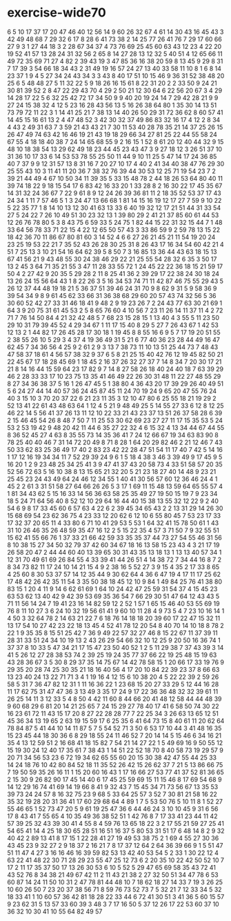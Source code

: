 # exercise-wide70
6
5
10
17
37
17
20
47
46
40
12
56
14
9
60
26
32
67
4
61
14
30
43
16
45
43
3
42
49
48
68
7
29
32
6
17
8
28
6
41
73
38
2
14
25
77
26
41
76
7
29
17
60
66
27
9
3
1
27
44
18
3
2
28
67
34
37
4
73
76
69
25
45
60
63
43
12
23
4
22
20
19
52
41
57
13
28
24
31
32
56
2
65
8
14
27
28
13
12
32
5
40
51
4
12
65
66
11
49
72
35
69
71
27
4
82
2
39
43
19
3
47
85
36
16
38
20
59
8
13
45
9
29
8
31
7
17
39
3
54
66
18
34
43
2
31
49
19
16
57
24
27
13
40
33
58
11
10
8
1
6
8
14
23
37
1
9
4
5
27
34
24
43
34
3
3
43
8
40
17
51
10
15
46
9
36
31
52
38
48
20
25
6
5
48
48
27
5
11
32
22
5
9
18
26
16
15
61
8
22
31
20
2
2
33
50
9
24
21
30
81
39
52
2
8
47
22
29
43
70
4
29
2
50
21
12
30
64
6
22
56
20
67
3
4
29
14
28
17
22
5
6
32
25
42
72
17
34
50
9
9
40
20
19
24
14
7
29
42
28
21
9
9
27
24
15
38
32
4
12
5
23
16
28
43
56
13
5
16
26
38
64
80
1
35
30
14
13
51
73
79
72
11
22
3
1
14
41
25
21
7
38
13
14
40
26
50
29
31
72
36
62
8
60
57
41
14
45
15
16
61
13
2
4
47
48
52
3
42
30
32
37
49
86
83
32
16
17
4
12
2
8
34
4
43
2
49
31
63
7
3
59
21
43
43
21
7
30
11
53
40
28
78
35
21
14
37
25
26
15
26
47
49
74
63
42
16
46
19
21
43
19
18
29
66
34
27
81
25
22
44
55
58
24
67
55
4
18
18
40
38
7
24
14
65
68
55
9
2
16
15
1
52
8
61
20
12
40
44
32
9
15
48
10
18
38
54
13
29
62
49
18
23
44
45
23
43
47
3
9
27
18
12
3
26
51
37
10
31
36
10
17
33
6
14
53
53
78
55
25
50
11
44
9
10
11
25
5
47
14
17
24
36
85
40
7
37
9
9
12
31
57
13
8
31
16
7
20
27
10
17
4
40
2
41
34
40
38
47
76
29
30
25
55
43
10
3
11
41
11
20
36
7
38
32
76
39
44
30
53
12
25
71
19
54
23
7
2
39
21
44
49
4
67
10
50
34
11
39
35
5
33
15
48
78
2
44
18
26
53
64
80
40
11
39
74
18
22
9
18
15
54
17
6
83
42
16
33
20
1
33
28
8
2
16
30
22
17
45
35
67
14
31
32
24
36
67
7
22
9
61
8
9
12
24
26
39
36
81
11
2
18
35
52
53
37
17
43
24
34
1
11
7
57
46
5
1
3
24
47
13
66
68
1
81
14
15
16
19
12
17
27
7
59
9
10
22
5
22
35
77
1
8
14
10
13
12
30
41
63
13
33
6
40
19
32
12
17
21
51
44
31
33
54
27
5
24
22
7
26
10
49
51
30
23
32
13
1
39
80
29
2
41
21
37
85
60
61
44
53
12
26
76
78
80
5
3
8
43
75
6
59
33
5
24
75
1
82
44
15
22
31
32
15
44
7
1
48
33
64
56
78
33
71
22
15
4
22
12
65
50
57
43
3
33
86
59
9
2
59
78
13
15
22
18
42
36
70
11
86
67
80
81
60
3
14
52
4
6
6
27
26
21
45
21
11
54
19
20
24
23
25
19
53
22
21
7
35
52
43
26
28
30
25
31
8
26
43
17
16
34
54
60
42
21
4
51
7
25
13
3
10
21
54
16
64
62
39
5
8
50
7
3
16
85
13
36
44
43
63
18
15
13
67
41
56
21
9
43
48
55
30
24
38
46
29
22
21
25
55
54
28
32
6
35
3
50
17
13
2
45
3
64
71
35
21
55
3
47
11
28
33
55
72
1
24
45
22
22
36
18
15
21
59
17
50
4
2
27
42
9
20
35
5
29
28
2
11
8
25
41
36
2
39
29
17
22
38
24
30
18
24
13
26
24
15
56
64
43
1
8
22
26
3
5
16
34
53
74
71
11
42
87
46
75
55
29
43
5
26
12
37
44
48
19
18
21
5
36
37
51
39
46
24
31
70
9
8
62
9
31
5
9
58
36
9
39
54
34
9
8
9
61
45
62
33
66
31
36
38
68
29
60
20
57
43
74
32
56
5
36
30
60
52
42
27
33
31
46
18
41
9
48
2
9
19
23
26
7
2
24
43
77
63
30
21
69
1
64
3
9
20
75
31
61
45
53
2
5
8
65
76
60
4
10
56
7
23
11
26
14
11
37
11
4
2
72
71
7
76
14
50
84
4
21
32
42
48
5
7
68
23
15
28
15
1
13
40
4
3
55
5
11
23
50
29
10
31
79
39
45
52
4
29
34
67
1
11
17
15
40
8
29
5
27
7
26
43
67
1
42
53
12
13
2
1
44
82
17
26
45
28
17
30
18
1
19
45
8
8
55
16
6
9
5
7
17
19
20
51
55
2
38
55
26
10
5
29
3
4
37
4
19
36
49
31
5
21
6
77
40
36
23
28
44
49
16
47
62
45
7
34
36
56
4
25
9
2
61
2
9
3
13
7
38
73
11
10
13
51
25
44
73
7
48
43
47
58
37
18
61
4
56
57
38
32
9
37
6
5
8
21
25
15
40
42
76
12
19
45
82
50
21
22
45
67
17
18
28
45
69
1
18
45
2
16
37
26
32
27
37
7
14
8
34
7
20
30
17
21
21
8
14
16
44
15
59
64
23
17
82
9
7
14
8
27
58
26
18
40
24
40
18
7
63
39
29
46
2
28
33
33
17
10
23
75
13
35
41
46
49
22
26
30
31
48
11
22
27
48
55
29
8
27
34
36
38
37
5
16
1
26
47
45
5
1
38
80
4
36
43
20
17
39
29
26
40
49
51
5
6
24
27
44
14
40
57
36
24
45
87
45
11
24
70
19
24
9
65
20
47
55
76
24
40
3
15
10
3
70
20
37
22
6
21
23
11
35
3
12
10
47
80
6
25
55
18
21
19
29
2
52
13
41
22
61
43
48
63
64
1
12
4
5
21
9
48
49
25
5
14
55
27
33
6
12
8
12
25
46
22
14
5
56
41
37
26
13
11
12
10
22
33
21
43
23
37
13
51
26
37
58
28
6
39
2
15
46
45
54
26
8
48
7
50
7
11
25
53
30
62
69
23
27
27
11
17
15
35
53
5
24
53
2
53
19
42
9
48
20
42
11
44
6
35
27
22
32
4
6
15
32
4
13
34
44
67
44
55
8
36
52
45
27
4
63
8
35
55
73
14
35
36
41
7
24
12
66
67
19
34
63
83
90
8
78
25
40
40
46
7
31
14
72
20
49
8
71
8
28
1
64
20
29
82
46
2
21
12
46
7
43
50
33
62
83
25
36
49
17
40
2
83
23
42
22
28
47
51
54
11
17
40
7
42
5
14
16
1
17
12
16
19
34
34
11
7
52
29
39
24
9
6
1
5
18
4
38
3
46
3
39
49
9
17
45
9
5
16
20
1
2
9
23
48
25
34
25
41
3
9
47
41
37
43
20
58
73
4
33
51
58
57
20
35
52
56
72
63
5
16
10
38
8
13
15
65
21
32
20
5
21
23
18
27
40
14
48
9
23
21
25
45
23
24
43
49
64
24
46
12
34
55
1
40
41
30
56
57
60
12
36
46
24
4
1
45
2
2
61
3
31
51
58
27
64
66
26
26
5
3
17
1
69
11
15
48
13
59
64
65
55
57
4
1
81
34
43
62
5
15
16
33
14
56
36
63
58
25
35
49
27
19
50
15
19
7
9
23
34
18
5
24
71
64
56
40
8
52
12
10
29
64
16
44
40
15
38
13
55
32
12
22
9
2
40
54
6
9
8
17
33
45
60
6
57
63
4
22
6
2
39
45
34
65
43
2
2
13
31
29
14
26
30
15
68
69
54
23
62
36
75
4
23
33
12
20
62
6
12
10
6
55
80
45
7
53
23
17
33
17
32
37
20
65
11
4
33
80
6
71
10
41
29
53
5
53
1
64
32
41
15
78
50
61
1
43
31
10
26
46
35
26
48
59
35
47
16
12
2
5
15
22
35
4
57
3
71
50
7
9
32
55
51
15
62
41
55
66
76
1
37
33
21
66
42
59
33
35
35
37
44
73
27
54
55
46
31
56
8
10
38
15
27
34
50
32
79
37
42
60
34
67
18
16
13
58
15
23
43
4
3
21
17
19
26
58
20
47
2
44
44
60
40
13
39
65
30
31
43
35
13
18
13
1
13
13
40
57
34
1
12
31
70
49
61
69
26
84
55
4
33
39
41
44
26
51
4
14
38
72
7
34
44
16
8
7
2
8
34
73
82
11
17
24
10
14
21
15
4
9
2
38
16
5
52
27
3
9
15
4
35
2
17
33
8
65
4
25
60
8
30
53
37
57
14
12
35
44
9
30
62
64
4
36
6
47
19
4
17
11
17
25
62
17
48
42
26
42
35
11
54
3
35
50
38
18
45
12
10
9
84
1
49
84
25
76
41
38
80
83
15
1
20
4
11
9
14
6
62
61
69
1
64
10
24
42
47
25
59
31
54
37
4
15
45
23
63
53
62
13
40
42
9
42
39
53
69
35
36
54
7
66
29
30
51
47
64
12
43
43
5
71
11
56
14
24
7
19
41
23
16
14
82
59
12
2
52
1
57
1
65
15
46
40
53
55
69
19
76
8
11
10
27
3
6
24
10
32
19
56
61
41
9
60
10
11
28
4
9
73
5
4
7
23
10
16
14
1
4
50
3
32
64
78
2
14
63
21
22
7
6
18
76
14
18
18
20
39
60
17
22
47
15
32
11
13
17
54
10
27
42
23
22
18
13
45
4
52
41
78
12
20
54
8
40
70
14
10
18
8
78
2
22
1
9
35
35
8
15
51
25
42
7
36
9
49
22
57
32
27
46
8
15
22
67
11
37
39
11
28
31
33
51
24
34
10
19
13
2
43
26
29
54
66
32
10
12
25
9
20
50
16
36
74
1
37
37
8
10
33
5
47
34
21
17
15
47
23
50
40
52
1
2
5
11
29
38
7
37
43
39
3
14
41
5
26
12
27
28
38
53
74
2
39
25
19
24
35
77
37
66
22
19
25
48
15
19
63
43
28
36
67
3
5
30
8
29
37
35
14
75
67
14
42
78
58
15
1
20
66
17
33
19
76
9
29
35
20
28
74
25
30
35
21
18
16
40
56
4
17
20
10
84
22
39
23
37
8
66
63
13
23
40
24
13
22
71
71
3
4
1
19
16
4
12
15
6
10
38
20
4
5
22
22
39
2
59
26
58
5
31
7
36
47
82
12
31
1
11
16
36
22
1
23
68
15
20
27
33
29
5
12
44
16
28
11
17
62
75
31
47
47
36
3
13
49
3
35
17
24
9
17
22
36
36
48
32
32
39
61
11
26
25
14
11
3
12
33
5
4
8
50
4
42
11
60
8
44
66
20
41
48
12
58
44
44
48
39
9
60
68
29
6
81
20
14
21
25
65
7
24
15
29
27
78
40
17
41
6
58
50
74
30
22
16
23
61
72
11
43
15
17
20
8
27
22
28
28
77
7
22
25
34
3
26
63
13
65
12
51
45
36
34
13
19
65
2
63
19
15
59
17
6
25
35
6
41
64
73
15
8
40
61
11
20
62
64
78
84
87
5
41
44
10
14
11
87
5
7
5
54
52
71
3
50
6
53
17
10
44
3
41
48
16
35
15
23
45
44
18
30
36
6
8
29
18
55
24
11
46
52
7
20
14
14
5
15
46
6
34
16
21
35
4
13
12
59
51
2
16
68
41
18
15
82
7
54
21
14
27
22
1
5
49
69
16
9
50
55
12
15
19
30
24
12
40
17
35
61
7
38
43
1
14
51
22
52
18
70
8
40
58
73
19
29
57
9
20
71
34
56
53
23
6
72
19
34
62
65
55
60
20
15
30
38
42
47
55
44
25
33
14
24
18
76
10
42
80
84
52
18
11
35
52
26
42
15
26
62
37
7
21
5
13
86
66
75
7
19
50
59
35
26
16
11
1
15
20
60
16
43
1
17
16
66
27
53
77
41
37
52
81
36
65
2
15
30
9
26
82
90
17
45
14
40
6
17
45
25
59
69
15
11
15
46
8
17
69
54
68
9
14
12
29
16
74
41
69
14
19
66
8
41
9
32
43
7
15
45
34
71
73
56
67
13
35
53
39
73
24
24
57
8
16
32
75
23
9
68
5
33
64
25
57
3
52
7
30
81
21
58
16
22
35
32
19
28
20
31
36
41
17
60
29
68
64
4
89
1
7
5
53
50
76
5
10
11
8
1
52
27
55
46
65
1
52
73
47
20
5
9
61
19
25
47
36
6
44
46
24
3
10
10
45
9
31
6
56
17
8
43
41
7
55
65
4
10
35
49
36
38
52
51
1
42
76
8
7
17
33
41
23
44
11
42
57
39
25
32
43
39
30
41
4
55
8
4
59
76
13
65
18
22
3
2
17
55
21
59
27
25
41
54
65
41
14
4
25
18
30
65
28
51
16
51
16
37
5
80
53
31
51
17
6
48
14
8
2
9
32
40
42
2
89
13
41
8
17
15
1
22
28
41
27
19
49
53
38
75
2
1
69
4
55
27
30
36
43
45
23
9
32
27
2
9
18
37
2
16
21
7
8
17
37
12
64
2
64
36
39
66
9
1
5
51
47
51
11
47
4
27
3
16
16
46
16
39
59
82
53
13
42
40
53
54
5
2
33
1
30
22
12
4
63
22
41
48
22
30
71
28
29
23
55
47
25
12
73
6
2
20
35
10
22
42
50
52
10
7
17
2
11
17
35
37
50
17
13
26
30
53
6
10
5
52
5
29
47
65
69
58
35
43
72
41
43
52
76
8
34
38
21
49
67
42
11
2
11
43
21
38
2
27
32
50
51
34
47
78
6
53
60
87
14
24
11
50
10
31
2
47
78
81
44
48
10
7
18
62
18
27
14
33
7
19
3
26
25
10
60
26
50
7
23
20
37
38
56
71
8
59
76
73
52
73
7
5
32
21
7
12
33
34
5
32
18
33
41
1
10
60
57
36
42
81
18
28
22
33
44
6
72
41
30
51
3
41
36
5
60
15
57
9
23
62
31
5
13
57
33
60
39
3
48
3
7
17
16
50
5
37
12
26
17
22
53
60
37
10
36
32
10
30
41
10
55
64
82
49
57

